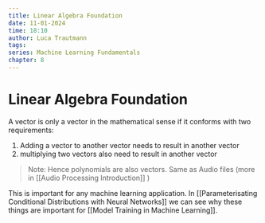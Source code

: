 ```yaml
---
title: Linear Algebra Foundation
date: 11-01-2024
time: 18:10
author: Luca Trautmann
tags: 
series: Machine Learning Fundamentals
chapter: 8
---
```

# Linear Algebra Foundation
A vector is only a vector in the mathematical sense if it conforms with two requirements:

1. Adding a vector to another vector needs to result in another vector
2. multiplying two vectors also need to result in another vector

> Note: Hence polynomials are also vectors. Same as Audio files (more in [[Audio Processing Introduction]] )

This is important for any machine learning application. In [[Parameterisating Conditional Distributions with Neural Networks]] we can see why these things are important for [[Model Training in Machine Learning]]. 









